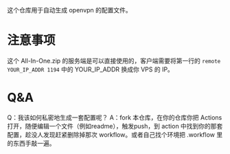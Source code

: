 这个仓库用于自动生成 openvpn 的配置文件。

# 注意事项

这个 All-In-One.zip 的服务端是可以直接使用的，客户端需要将第一行的 `remote YOUR_IP_ADDR 1194` 中的 YOUR_IP_ADDR 换成你 VPS 的 IP。

# Q&A

Q：我该如何私密地生成一套配置呢？
A：fork 本仓库，在你的仓库你把 Actions 打开，随便编辑一个文件（例如readme），触发push，到 action 中找到你的那套配置，趁没人发现赶紧删除掉那次 workflow。或者自己找个环境把 .workflow 里的东西手敲一遍。
